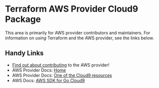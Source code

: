 # Terraform AWS Provider Cloud9 Package

This area is primarily for AWS provider contributors and maintainers. For information on _using_ Terraform and the AWS provider, see the links below.

## Handy Links

* [Find out about contributing](https://hashicorp.github.io/terraform-provider-aws/#contribute) to the AWS provider!
* AWS Provider Docs: [Home](https://registry.terraform.io/providers/hashicorp/aws/latest/docs)
* AWS Provider Docs: [One of the Cloud9 resources](https://registry.terraform.io/providers/hashicorp/aws/latest/docs/resources/cloud9_environment_ec2)
* AWS Docs: [AWS SDK for Go Cloud9](https://docs.aws.amazon.com/sdk-for-go/api/service/cloud9/)
